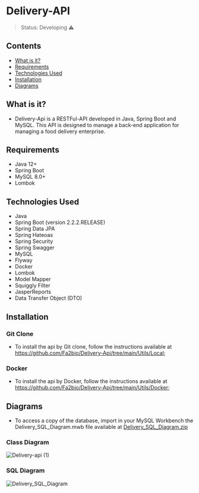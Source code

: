 <h1>Delivery-API</h1>

> Status: Developing ⚠️

## Contents
  
* [What is it?](#what-is-it)
* [Requirements](#requirements)
* [Technologies Used](#technologies)
* [Installation](#installation)
* [Diagrams](#uml)

## <a name="what-is-it"></a>What is it?

- Delivery-Api is a RESTFul-API developed in Java, Spring Boot and MySQL. This API is designed to manage a back-end application for managing a food delivery enterprise.

## <a name="requirements"></a>Requirements

- Java 12+
- Spring Boot
- MySQL 8.0+
- Lombok

## <a name="technologies"></a>Technologies Used

- Java
- Spring Boot (version 2.2.2.RELEASE)
- Spring Data JPA
- Spring Hateoas
- Spring Security
- Spring Swagger
- MySQL
- Flyway
- Docker
- Lombok
- Model Mapper
- Squiggly Filter
- JasperReports
- Data Transfer Object (DTO)

## <a name="installation"></a>Installation

<h3> Git Clone </h3>

- To install the api by Git clone, follow the instructions available at https://github.com/Fa2bio/Delivery-Api/tree/main/Utils/Local;

<h3> Docker </h3>

- To install the api by Docker, follow the instructions available  at https://github.com/Fa2bio/Delivery-Api/tree/main/Utils/Docker;

## <a name="uml"></a> Diagrams

- To access a copy of the database, import in your MySQL Workbench the Delivery_SQL_Diagram.mwb file available at [Delivery_SQL_Diagram.zip](https://github.com/Fa2bio/Delivery-Api/files/10378633/Delivery_SQL_Diagram.zip)

### Class Diagram
![Delivery-api (1)](https://user-images.githubusercontent.com/41877566/205646090-2deecb69-cdea-4300-b486-b72f0c93c9c5.jpeg)

### SQL Diagram
![Delivery_SQL_Diagram](https://user-images.githubusercontent.com/41877566/204697548-9133f597-6735-4c42-a3c8-cd66d325e1f9.png)
